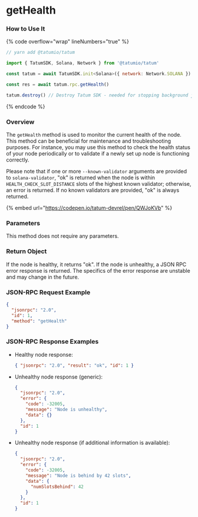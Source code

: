 # getHealth

### How to Use It

{% code overflow="wrap" lineNumbers="true" %}
```javascript
// yarn add @tatumio/tatum

import { TatumSDK, Solana, Network } from '@tatumio/tatum'

const tatum = await TatumSDK.init<Solana>({ network: Network.SOLANA })

const res = await tatum.rpc.getHealth()

tatum.destroy() // Destroy Tatum SDK - needed for stopping background jobs
```
{% endcode %}

### Overview

The `getHealth` method is used to monitor the current health of the node. This method can be beneficial for maintenance and troubleshooting purposes. For instance, you may use this method to check the health status of your node periodically or to validate if a newly set up node is functioning correctly.

Please note that if one or more `--known-validator` arguments are provided to `solana-validator`, "ok" is returned when the node is within `HEALTH_CHECK_SLOT_DISTANCE` slots of the highest known validator; otherwise, an error is returned. If no known validators are provided, "ok" is always returned.

{% embed url="https://codepen.io/tatum-devrel/pen/QWJoKVb" %}

### Parameters

This method does not require any parameters.

### Return Object

If the node is healthy, it returns "ok". If the node is unhealthy, a JSON RPC error response is returned. The specifics of the error response are unstable and may change in the future.

### JSON-RPC Request Example

```json
{
  "jsonrpc": "2.0",
  "id": 1,
  "method": "getHealth"
}
```

### JSON-RPC Response Examples

*   Healthy node response:

    ```json
    { "jsonrpc": "2.0", "result": "ok", "id": 1 }
    ```
*   Unhealthy node response (generic):

    ```json
    {
      "jsonrpc": "2.0",
      "error": {
        "code": -32005,
        "message": "Node is unhealthy",
        "data": {}
      },
      "id": 1
    }
    ```
*   Unhealthy node response (if additional information is available):

    ```json
    {
      "jsonrpc": "2.0",
      "error": {
        "code": -32005,
        "message": "Node is behind by 42 slots",
        "data": {
          "numSlotsBehind": 42
        }
      },
      "id": 1
    }
    ```

